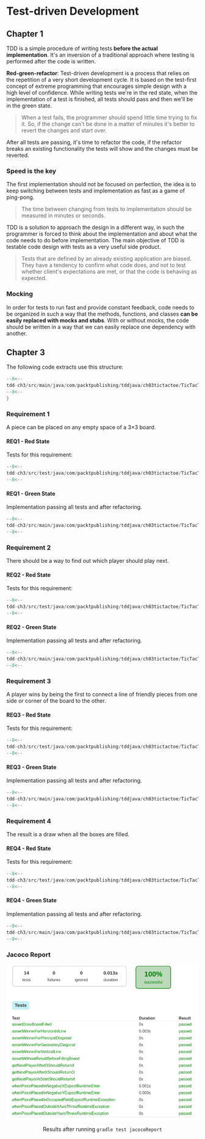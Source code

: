 <link rel="stylesheet" href="/style.css"/>

# Test-driven Development

## Chapter 1

TDD is a simple procedure of writing tests **before the actual implementation**. It's an inversion of a traditional approach where testing is performed after the code is written.

**Red-green-refactor**: Test-driven development is a process that relies on the repetition of a very short development cycle. It is based on the test-first concept of extreme programming that encourages simple design with a high level of confidence. While writing tests we're in the red state, when the implementation of a test is finished, all tests should pass and then we'll be in the green state.

> When a test fails, the programmer should spend little time trying to fix it. So, if the change can't be done in a matter of minutes it's better to revert the changes and start over.

After all tests are passing, it's time to refactor the code, if the refactor breaks an existing functionality the tests will show and the changes must be reverted.

### Speed is the key

The first implementation should not be focused on perfection, the idea is to keep switching between tests and implementation as fast as a game of ping-pong.

> The time between changing from tests to implementation should be measured in minutes or seconds.

TDD is a solution to approach the design in a different way, in such the programmer is forced to think about the implementation and about what the code needs to do before implementation. The main objective of TDD is testable code design with tests as a very useful side product.

> Tests that are defined by an already existing application are biased. They have a tendency to confirm what code does, and not to test whether client's expectations are met, or that the code is behaving as expected.

### Mocking

In order for tests to run fast and provide constant feedback, code needs to be organized in such a way that the methods, functions, and classes **can be easily replaced with mocks and stubs**. With or without mocks, the code should be written in a way that we
can easily replace one dependency with another.

## Chapter 3

The following code extracts use this structure:

```java title="TicTacToe.java" linenums="1"
--8<--
tdd-ch3/src/main/java/com/packtpublishing/tddjava/ch03tictactoe/TicTacToe.java:setup
--8<--
}
```

### Requirement 1

A piece can be placed on any empty space of a 3×3 board.

#### REQ1 - Red State

Tests for this requirement:

```java title="TicTacToeSpec.java" linenums="1"
--8<--
tdd-ch3/src/test/java/com/packtpublishing/tddjava/ch03tictactoe/TicTacToeSpec.java:req1
--8<--
```

#### REQ1 - Green State

Implementation passing all tests and after refactoring.

```java title="TicTacToe.java" linenums="1"
--8<--
tdd-ch3/src/main/java/com/packtpublishing/tddjava/ch03tictactoe/TicTacToe.java:req1
--8<--
```

### Requirement 2

There should be a way to find out which player should play next.

#### REQ2 - Red State

Tests for this requirement:

```java title="TicTacToeSpec.java" linenums="1"
--8<--
tdd-ch3/src/test/java/com/packtpublishing/tddjava/ch03tictactoe/TicTacToeSpec.java:req2
--8<--
```

#### REQ2 - Green State

Implementation passing all tests and after refactoring.

```java title="TicTacToe.java" linenums="1"
--8<--
tdd-ch3/src/main/java/com/packtpublishing/tddjava/ch03tictactoe/TicTacToe.java:req2
--8<--
```

### Requirement 3

A player wins by being the first to connect a line of friendly pieces from one side or corner of the board to the other.

#### REQ3 - Red State

Tests for this requirement:

```java title="TicTacToeSpec.java" linenums="1"
--8<--
tdd-ch3/src/test/java/com/packtpublishing/tddjava/ch03tictactoe/TicTacToeSpec.java:req3
--8<--
```

#### REQ3 - Green State

Implementation passing all tests and after refactoring.

```java title="TicTacToe.java" linenums="1"
--8<--
tdd-ch3/src/main/java/com/packtpublishing/tddjava/ch03tictactoe/TicTacToe.java:req3
--8<--
```

### Requirement 4

The result is a draw when all the boxes are filled.

#### REQ4 - Red State

Tests for this requirement:

```java title="TicTacToeSpec.java" linenums="1"
--8<--
tdd-ch3/src/test/java/com/packtpublishing/tddjava/ch03tictactoe/TicTacToeSpec.java:req4
--8<--
```

#### REQ4 - Green State

Implementation passing all tests and after refactoring.

```java title="TicTacToe.java" linenums="1"
--8<--
tdd-ch3/src/main/java/com/packtpublishing/tddjava/ch03tictactoe/TicTacToe.java:req3
--8<--
```

### Jacoco Report

<center>

![](./assets/aula5/2457.png)

<fig>Results after running `gradle test jacocoReport`</fig>
</center>
